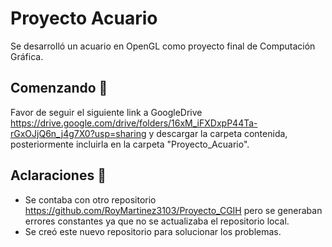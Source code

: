 # Proyecto Acuario
Se desarrolló un acuario en OpenGL como proyecto final de Computación Gráfica.

## Comenzando 🚀
Favor de seguir el siguiente link a GoogleDrive https://drive.google.com/drive/folders/16xM_iFXDxpP44Ta-rGxOJjQ6n_j4g7X0?usp=sharing y descargar la carpeta contenida, posteriormente incluirla en la carpeta "Proyecto_Acuario".

## Aclaraciones 📄
* Se contaba con otro repositorio https://github.com/RoyMartinez3103/Proyecto_CGIH pero se generaban errores constantes ya que no se actualizaba el repositorio local.
* Se creó este nuevo repositorio para solucionar los problemas.

